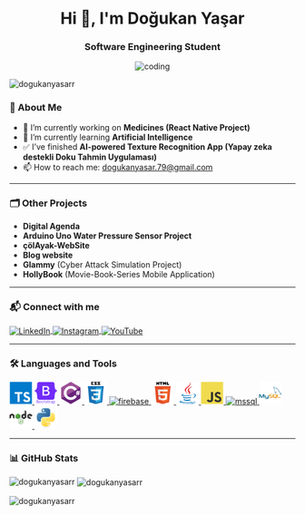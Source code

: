 <h1 align="center">Hi 👋, I'm Doğukan Yaşar</h1>
<h3 align="center">Software Engineering Student</h3>

<p align="center">
  <img src="https://img.freepik.com/premium-vector/cute-boy-with-laptop-social-media-icons-vector-illustration-graphic-design_1142-82901.jpg" alt="coding" width="200"/>
</p>

<p align="left">
  <img src="https://komarev.com/ghpvc/?username=dogukanyasarr&label=Profile%20views&color=0e75b6&style=flat" alt="dogukanyasarr" />
</p>

### 🚀 About Me

- 🔭 I’m currently working on **Medicines (React Native Project)**  
- 🌱 I’m currently learning **Artificial Intelligence**  
- ✅ I’ve finished **AI-powered Texture Recognition App (Yapay zeka destekli Doku Tahmin Uygulaması)**  
- 📫 How to reach me: [dogukanyasar.79@gmail.com](mailto:dogukanyasar.79@gmail.com)

---

### 🗂 Other Projects

- **Digital Agenda**  
- **Arduino Uno Water Pressure Sensor Project**  
- **çölAyak-WebSite**  
- **Blog website**  
- **Glammy** (Cyber Attack Simulation Project)  
- **HollyBook** (Movie-Book-Series Mobile Application)  

---

### 📬 Connect with me

<p align="left">
  <a href="https://www.linkedin.com/in/dogukanyasar01/" target="blank">
    <img align="center" src="https://raw.githubusercontent.com/rahuldkjain/github-profile-readme-generator/master/src/images/icons/Social/linked-in-alt.svg" alt="LinkedIn" height="30" width="40" />
  </a>
  <a href="https://www.instagram.com/doguuyasar/" target="blank">
    <img align="center" src="https://raw.githubusercontent.com/rahuldkjain/github-profile-readme-generator/master/src/images/icons/Social/instagram.svg" alt="Instagram" height="30" width="40" />
  </a>
  <a href="https://www.youtube.com/channel/UCuKIXZvaQBFbAn14ZjTxJfG" target="blank">
    <img align="center" src="https://raw.githubusercontent.com/rahuldkjain/github-profile-readme-generator/master/src/images/icons/Social/youtube.svg" alt="YouTube" height="30" width="40" />
  </a>
</p>

---

### 🛠️ Languages and Tools

<p align="left">
  <a href="https://www.typescriptlang.org/" target="_blank" rel="noreferrer"> <img src="https://raw.githubusercontent.com/devicons/devicon/master/icons/typescript/typescript-original.svg" alt="typescript" width="40" height="40"/> </a>
  <a href="https://getbootstrap.com" target="_blank" rel="noreferrer"> <img src="https://raw.githubusercontent.com/devicons/devicon/master/icons/bootstrap/bootstrap-plain-wordmark.svg" alt="bootstrap" width="40" height="40"/> </a>
  <a href="https://www.w3schools.com/cs/" target="_blank" rel="noreferrer"> <img src="https://raw.githubusercontent.com/devicons/devicon/master/icons/csharp/csharp-original.svg" alt="csharp" width="40" height="40"/> </a>
  <a href="https://www.w3schools.com/css/" target="_blank" rel="noreferrer"> <img src="https://raw.githubusercontent.com/devicons/devicon/master/icons/css3/css3-original-wordmark.svg" alt="css3" width="40" height="40"/> </a>
  <a href="https://firebase.google.com/" target="_blank" rel="noreferrer"> <img src="https://www.vectorlogo.zone/logos/firebase/firebase-icon.svg" alt="firebase" width="40" height="40"/> </a>
  <a href="https://www.w3.org/html/" target="_blank" rel="noreferrer"> <img src="https://raw.githubusercontent.com/devicons/devicon/master/icons/html5/html5-original-wordmark.svg" alt="html5" width="40" height="40"/> </a>
  <a href="https://www.java.com" target="_blank" rel="noreferrer"> <img src="https://raw.githubusercontent.com/devicons/devicon/master/icons/java/java-original.svg" alt="java" width="40" height="40"/> </a>
  <a href="https://developer.mozilla.org/en-US/docs/Web/JavaScript" target="_blank" rel="noreferrer"> <img src="https://raw.githubusercontent.com/devicons/devicon/master/icons/javascript/javascript-original.svg" alt="javascript" width="40" height="40"/> </a>
  <a href="https://www.microsoft.com/en-us/sql-server" target="_blank" rel="noreferrer"> <img src="https://www.svgrepo.com/show/303229/microsoft-sql-server-logo.svg" alt="mssql" width="40" height="40"/> </a>
  <a href="https://www.mysql.com/" target="_blank" rel="noreferrer"> <img src="https://raw.githubusercontent.com/devicons/devicon/master/icons/mysql/mysql-original-wordmark.svg" alt="mysql" width="40" height="40"/> </a>
  <a href="https://nodejs.org" target="_blank" rel="noreferrer"> <img src="https://raw.githubusercontent.com/devicons/devicon/master/icons/nodejs/nodejs-original-wordmark.svg" alt="nodejs" width="40" height="40"/> </a>
  <a href="https://www.python.org" target="_blank" rel="noreferrer"> <img src="https://raw.githubusercontent.com/devicons/devicon/master/icons/python/python-original.svg" alt="python" width="40" height="40"/> </a>
</p>

---

### 📊 GitHub Stats

<p><img align="left" src="https://github-readme-stats.vercel.app/api/top-langs?username=dogukanyasarr&show_icons=true&locale=en&layout=compact" alt="dogukanyasarr" /></p>

<p>&nbsp;<img align="center" src="https://github-readme-stats.vercel.app/api?username=dogukanyasarr&show_icons=true&locale=en" alt="dogukanyasarr" /></p>

<p><img align="center" src="https://github-readme-streak-stats.herokuapp.com/?user=dogukanyasarr&" alt="dogukanyasarr" /></p>
